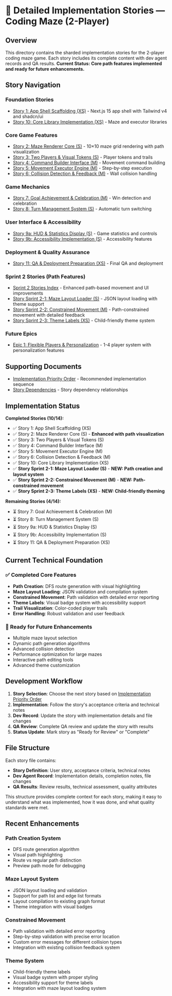 # 🎯 Detailed Implementation Stories — Coding Maze (2-Player)

## Overview

This directory contains the sharded implementation stories for the 2-player coding maze game. Each story includes its complete content with dev agent records and QA results. **Current Status: Core path features implemented and ready for future enhancements.**

## Story Navigation

### Foundation Stories
- [Story 1: App Shell Scaffolding (XS)](./story-1-app-shell-scaffolding-xs.md) - Next.js 15 app shell with Tailwind v4 and shadcn/ui
- [Story 10: Core Library Implementation (XS)](./story-10-core-library-implementation-xs.md) - Maze and executor libraries

### Core Game Features
- [Story 2: Maze Renderer Core (S)](./story-2-maze-renderer-core-s.md) - 10×10 maze grid rendering with path visualization
- [Story 3: Two Players & Visual Tokens (S)](./story-3-two-players-&-visual-tokens-s.md) - Player tokens and trails
- [Story 4: Command Builder Interface (M)](./story-4-command-builder-interface-m.md) - Movement command building
- [Story 5: Movement Executor Engine (M)](./story-5-movement-executor-engine-m.md) - Step-by-step execution
- [Story 6: Collision Detection & Feedback (M)](./story-6-collision-detection-&-feedback-m.md) - Wall collision handling

### Game Mechanics
- [Story 7: Goal Achievement & Celebration (M)](./story-7-goal-achievement-&-celebration-m.md) - Win detection and celebration
- [Story 8: Turn Management System (S)](./story-8-turn-management-system-s.md) - Automatic turn switching

### User Interface & Accessibility
- [Story 9a: HUD & Statistics Display (S)](./story-9a-hud-statistics-display.md) - Game statistics and controls
- [Story 9b: Accessibility Implementation (S)](./story-9b-accessibility-implementation.md) - Accessibility features

### Deployment & Quality Assurance
- [Story 11: QA & Deployment Preparation (XS)](./story-11-qa-&-deployment-preparation-xs.md) - Final QA and deployment

### Sprint 2 Stories (Path Features)
- [Sprint 2 Stories Index](./sprint2-stories-index.md) - Enhanced path-based movement and UI improvements
- [Story Sprint 2-1: Maze Layout Loader (S)](./story-sprint2-1-maze-layout-loader.md) - JSON layout loading with theme support
- [Story Sprint 2-2: Constrained Movement (M)](./story-sprint2-2-constrained-movement.md) - Path-constrained movement with detailed feedback
- [Story Sprint 2-3: Theme Labels (XS)](./story-sprint2-3-theme-labels.md) - Child-friendly theme system

### Future Epics
- [Epic 1: Flexible Players & Personalization](../epics/epic-1-flexible-players/README.md) - 1-4 player system with personalization features

## Supporting Documents
- [Implementation Priority Order](./implementation-priority-order.md) - Recommended implementation sequence
- [Story Dependencies](./story-dependencies.md) - Story dependency relationships

## Implementation Status

**Completed Stories (10/14):**
- ✅ Story 1: App Shell Scaffolding (XS)
- ✅ Story 2: Maze Renderer Core (S) - **Enhanced with path visualization**
- ✅ Story 3: Two Players & Visual Tokens (S)
- ✅ Story 4: Command Builder Interface (M)
- ✅ Story 5: Movement Executor Engine (M)
- ✅ Story 6: Collision Detection & Feedback (M)
- ✅ Story 10: Core Library Implementation (XS)
- ✅ **Story Sprint 2-1: Maze Layout Loader (S)** - **NEW: Path creation and layout system**
- ✅ **Story Sprint 2-2: Constrained Movement (M)** - **NEW: Path-constrained movement**
- ✅ **Story Sprint 2-3: Theme Labels (XS)** - **NEW: Child-friendly theming**

**Remaining Stories (4/14):**
- ⏳ Story 7: Goal Achievement & Celebration (M)
- ⏳ Story 8: Turn Management System (S)
- ⏳ Story 9a: HUD & Statistics Display (S)
- ⏳ Story 9b: Accessibility Implementation (S)
- ⏳ Story 11: QA & Deployment Preparation (XS)

## Current Technical Foundation

### ✅ **Completed Core Features**
- **Path Creation**: DFS route generation with visual highlighting
- **Maze Layout Loading**: JSON validation and compilation system
- **Constrained Movement**: Path validation with detailed error reporting
- **Theme Labels**: Visual badge system with accessibility support
- **Trail Visualization**: Color-coded player trails
- **Error Handling**: Robust validation and user feedback

### 🚀 **Ready for Future Enhancements**
- Multiple maze layout selection
- Dynamic path generation algorithms
- Advanced collision detection
- Performance optimization for large mazes
- Interactive path editing tools
- Advanced theme customization

## Development Workflow

1. **Story Selection**: Choose the next story based on [Implementation Priority Order](./implementation-priority-order.md)
2. **Implementation**: Follow the story's acceptance criteria and technical notes
3. **Dev Record**: Update the story with implementation details and file changes
4. **QA Review**: Complete QA review and update the story with results
5. **Status Update**: Mark story as "Ready for Review" or "Complete"

## File Structure

Each story file contains:
- **Story Definition**: User story, acceptance criteria, technical notes
- **Dev Agent Record**: Implementation details, completion notes, file changes
- **QA Results**: Review results, technical assessment, quality attributes

This structure provides complete context for each story, making it easy to understand what was implemented, how it was done, and what quality standards were met.

## Recent Enhancements

### **Path Creation System**
- DFS route generation algorithm
- Visual path highlighting
- Route vs regular path distinction
- Preview path mode for debugging

### **Maze Layout System**
- JSON layout loading and validation
- Support for path list and edge list formats
- Layout compilation to existing graph format
- Theme integration with visual badges

### **Constrained Movement**
- Path validation with detailed error reporting
- Step-by-step validation with precise error location
- Custom error messages for different collision types
- Integration with existing collision feedback system

### **Theme System**
- Child-friendly theme labels
- Visual badge system with proper styling
- Accessibility support for theme labels
- Integration with maze layout loading system
